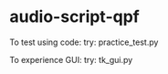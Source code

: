 # audio-script-qpf

To test using code:
  try: practice_test.py
  
To experience GUI:
  try: tk_gui.py
